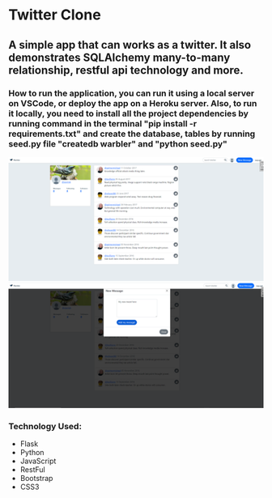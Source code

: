 # Twitter Clone

## A simple app that can works as a twitter. It also demonstrates SQLAlchemy many-to-many relationship, restful api technology and more. 
### How to run the application, you can run it using a local server on VSCode, or deploy the app on a Heroku server. Also, to run it locally, you need to install all the project dependencies by running command in the terminal "pip install -r requirements.txt" and create the database, tables by running seed.py file "createdb warbler" and "python seed.py"

<img src="https://raw.githubusercontent.com/Spartak-Belov-Floresku/img-jg/main/twitter-clone-1.png">

<img src="https://raw.githubusercontent.com/Spartak-Belov-Floresku/img-jg/main/twitter-clone-2.png">

### Technology Used:
- Flask
- Python
- JavaScript
- RestFul
- Bootstrap
- CSS3

